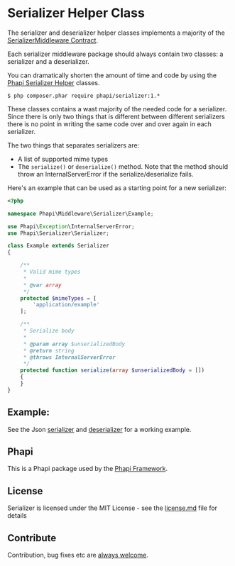 # Serializer Helper Class
The serializer and deserializer helper classes implements a majority of the [SerializerMiddleware Contract](https://github.com/phapi/contract/blob/master/src/Phapi/Contract/Middleware/SerializerMiddleware.php).

Each serializer middleware package should always contain two classes: a serializer and a deserializer.

You can dramatically shorten the amount of time and code by using the [Phapi Serializer Helper](https://github.com/phapi/serializer) classes.

```shell
$ php composer.phar require phapi/serializer:1.*
```

These classes contains a wast majority of the needed code for a serializer. Since there is only two things that is different between different serializers there is no point in writing the same code over and over again in each serializer.

The two things that separates serializers are:

- A list of supported mime types
- The <code>serialize()</code> or <code>deserialize()</code> method. Note that the method should throw an InternalServerError if the serialize/deserialize fails.

Here's an example that can be used as a starting point for a new serializer:

```php
<?php

namespace Phapi\Middleware\Serializer\Example;

use Phapi\Exception\InternalServerError;
use Phapi\Serializer\Serializer;

class Example extends Serializer
{

    /**
     * Valid mime types
     *
     * @var array
     */
    protected $mimeTypes = [
        'application/example'
    ];

    /**
     * Serialize body
     *
     * @param array $unserializedBody
     * @return string
     * @throws InternalServerError
     */
    protected function serialize(array $unserializedBody = [])
    {
    }
}
```

## Example:
See the Json [serializer](https://github.com/phapi/serializer-json/blob/master/src/Phapi/Middleware/Serializer/Json/Json.php) and [deserializer](https://github.com/phapi/serializer-json/blob/master/src/Phapi/Middleware/Deserializer/Json/Json.php) for a working example.

## Phapi
This is a Phapi package used by the [Phapi Framework](https://github.com/phapi/phapi-framework).

## License
Serializer is licensed under the MIT License - see the [license.md](https://github.com/phapi/serializer/blob/master/license.md) file for details

## Contribute
Contribution, bug fixes etc are [always welcome](https://github.com/phapi/serializer/issues/new).
